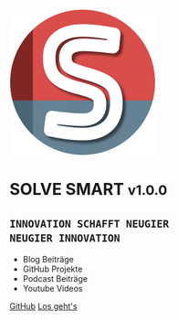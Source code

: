 ![logo](_media/logo.png ':size=144')

# SOLVE SMART <small>v1.0.0</small>

## `INNOVATION SCHAFFT NEUGIER`<br>`NEUGIER INNOVATION`

- <i class="fas fa-feather-alt"></i> Blog Beiträge
- <i class="fab fa-github"></i> GitHub Projekte
- <i class="fas fa-podcast"></i> Podcast Beiträge
- <i class="fab fa-youtube"></i> Youtube Videos

[GitHub](https://github.com/sven-seyfert/solve-smart/)
[Los geht's](/de/README)
